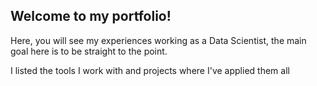 ## Welcome to my portfolio!

Here, you will see my experiences working as a Data Scientist, the main goal here is to be straight to the point.

I listed the tools I work with and projects where I've applied them all 